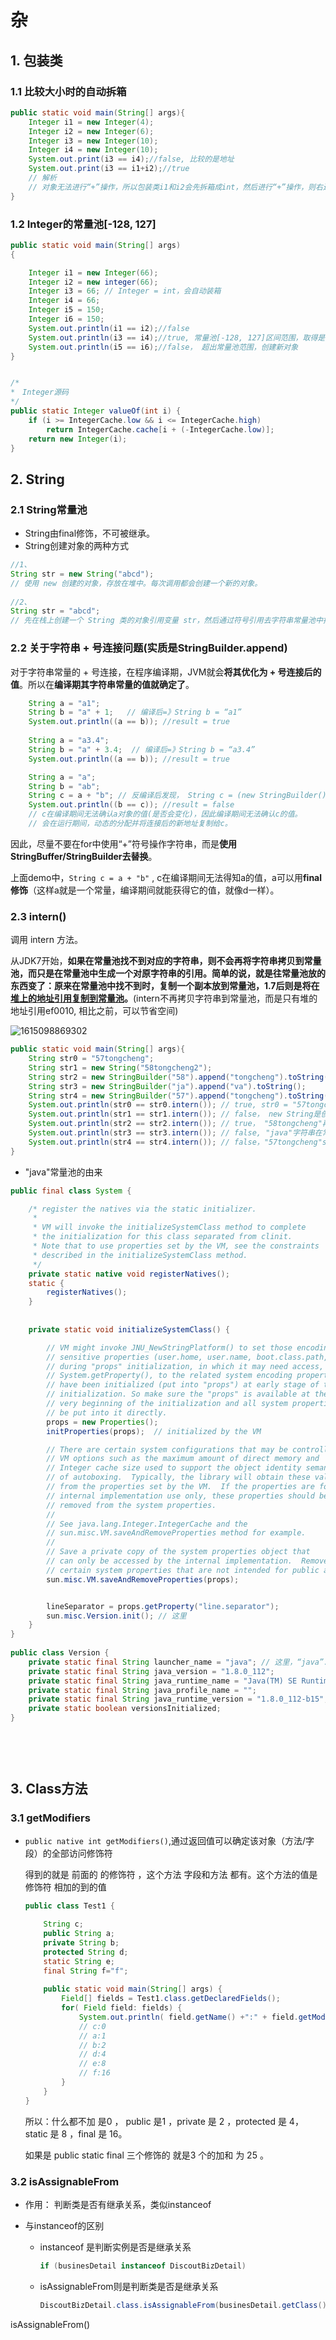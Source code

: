 # 杂

## 1. 包装类

### 1.1 比较大小时的自动拆箱

```java
public static void main(String[] args){
    Integer i1 = new Integer(4);
    Integer i2 = new Integer(6);
    Integer i3 = new Integer(10);
    Integer i4 = new Integer(10);
    System.out.print(i3 == i4);//false, 比较的是地址
    System.out.print(i3 == i1+i2);//true
    // 解析
    // 对象无法进行“+”操作，所以包装类i1和i2会先拆箱成int，然后进行“+”操作，则右边结果为(int)10，而包装类和基本数据类型比较也会先拆箱，所以左边为（int）10，所以比较的是大小，而非地址值。
}
```

### 1.2 Integer的常量池[-128, 127]

```java
public static void main(String[] args)
{

    Integer i1 = new Integer(66);
    Integer i2 = new integer(66);
    Integer i3 = 66; // Integer = int，会自动装箱
    Integer i4 = 66;
    Integer i5 = 150;
    Integer i6 = 150;
    System.out.println(i1 == i2);//false
    System.out.println(i3 == i4);//true, 常量池[-128, 127]区间范围，取得是常量池，地址同一个
    System.out.println(i5 == i6);//false， 超出常量池范围，创建新对象
}


/*
*　Integer源码
*/
public static Integer valueOf(int i) {
    if (i >= IntegerCache.low && i <= IntegerCache.high)
        return IntegerCache.cache[i + (-IntegerCache.low)];
    return new Integer(i);
}
```

## 2. String

### 2.1 String常量池

- String由final修饰，不可被继承。
- String创建对象的两种方式

```java
//1、
String str = new String("abcd"); 
// 使用 new 创建的对象，存放在堆中。每次调用都会创建一个新的对象。
 
//2、
String str = "abcd";
// 先在栈上创建一个 String 类的对象引用变量 str，然后通过符号引用去字符串常量池中找有没有 “abcd”，如果没有，则将“abcd”存放到字符串常量池中，并将栈上的 str 变量引用指向常量池中的“abcd”。如果常量池中已经有“abcd”了，则不会再常量池中创建“abcd”，而是直接将 str 引用指向常量池中的“abcd”。
```

### 2.2 关于字符串 + 号连接问题(实质是StringBuilder.append) 

对于字符串常量的 + 号连接，在程序编译期，JVM就会**将其优化为 + 号连接后的值**。所以在**编译期其字符串常量的值就确定了**。 

```java
    String a = "a1";   
    String b = "a" + 1;   // 编译后=》String b = “a1”
    System.out.println((a == b)); //result = true  
     
    String a = "a3.4";   
    String b = "a" + 3.4;  // 编译后=》String b = “a3.4” 
    System.out.println((a == b)); //result = true 

	String a = "a";
	String b = "ab";
	String c = a + "b"; // 反编译后发现， String c = (new StringBuilder()).append(a).append("b").toString(); 说明c对象是new出来的，而不是去常量池创建
	System.out.println((b == c)); //result = false 
	// c在编译期间无法确认a对象的值(是否会变化)，因此编译期间无法确认c的值。
	// 会在运行期间，动态的分配并将连接后的新地址复制给c。
```

因此，尽量不要在for中使用“+”符号操作字符串，而是**使用StringBuffer/StringBuilder去替换**。

上面demo中，`String c = a + "b"` , c在编译期间无法得知a的值，a可以用**final修饰**（这样a就是一个常量，编译期间就能获得它的值，就像d一样）。

### 2.3 intern()

调用 intern 方法。

从JDK7开始，**如果在常量池找不到对应的字符串，则不会再将字符串拷贝到常量池，而只是在常量池中生成一个对原字符串的引用。简单的说，就是往常量池放的东西变了：原来在常量池中找不到时，复制一个副本放到常量池，1.7后则是将在<u>堆上的地址引用复制到常量池</u>。**(intern不再拷贝字符串到常量池，而是只有堆的地址引用ef0010, 相比之前，可以节省空间) 

![1615098869302](E:\SoftwareNote\面试准备\JAVASE\img\String的intern方法.png)

```java
public static void main(String[] args){
    String str0 = "57tongcheng";
    String str1 = new String("58tongcheng2");
    String str2 = new StringBuilder("58").append("tongcheng").toString();
    String str3 = new StringBuilder("ja").append("va").toString();
    String str4 = new StringBuilder("57").append("tongcheng").toString();
    System.out.println(str0 == str0.intern()); // true, str0 = "57tongcheng"是创建在字符串常量池，str0.intern指向的是"57tongcheng"首次引用的地址，而就是str0的地址，即常量池地址
    System.out.println(str1 == str1.intern()); // false， new String是创建对象(并且同时在常量池加入该字符串)，intern返回的是字符串常量池中的地址，new的是另外一个地址。（new创建2个地址：new+常量池）
    System.out.println(str2 == str2.intern()); // true， "58tongcheng"再常量池没有，所以intern指向str2的对象地址
    System.out.println(str3 == str3.intern()); // false, "java"字符串在常量池已有()，intern指向第一次的对象引用地址
    System.out.println(str4 == str4.intern()); // false，"57tongcheng"str0已经加入到常量池，所以str4.intern指向的是str0的地址，也就是常量池地址
}
```

- "java"常量池的由来

```java
public final class System {

    /* register the natives via the static initializer.
     *
     * VM will invoke the initializeSystemClass method to complete
     * the initialization for this class separated from clinit.
     * Note that to use properties set by the VM, see the constraints
     * described in the initializeSystemClass method.
     */
    private static native void registerNatives();
    static {
        registerNatives();
    }
    
    
    private static void initializeSystemClass() {

        // VM might invoke JNU_NewStringPlatform() to set those encoding
        // sensitive properties (user.home, user.name, boot.class.path, etc.)
        // during "props" initialization, in which it may need access, via
        // System.getProperty(), to the related system encoding property that
        // have been initialized (put into "props") at early stage of the
        // initialization. So make sure the "props" is available at the
        // very beginning of the initialization and all system properties to
        // be put into it directly.
        props = new Properties();
        initProperties(props);  // initialized by the VM

        // There are certain system configurations that may be controlled by
        // VM options such as the maximum amount of direct memory and
        // Integer cache size used to support the object identity semantics
        // of autoboxing.  Typically, the library will obtain these values
        // from the properties set by the VM.  If the properties are for
        // internal implementation use only, these properties should be
        // removed from the system properties.
        //
        // See java.lang.Integer.IntegerCache and the
        // sun.misc.VM.saveAndRemoveProperties method for example.
        //
        // Save a private copy of the system properties object that
        // can only be accessed by the internal implementation.  Remove
        // certain system properties that are not intended for public access.
        sun.misc.VM.saveAndRemoveProperties(props);


        lineSeparator = props.getProperty("line.separator");
        sun.misc.Version.init(); // 这里
    }
}
    
public class Version {
    private static final String launcher_name = "java"; // 这里，“java”.intern指向的是launcher_name
    private static final String java_version = "1.8.0_112";
    private static final String java_runtime_name = "Java(TM) SE Runtime Environment";
    private static final String java_profile_name = "";
    private static final String java_runtime_version = "1.8.0_112-b15";
    private static boolean versionsInitialized;
}
    
    
    
    
```

## 3. Class方法

### 3.1 getModifiers

- `public native int getModifiers()`,通过返回值可以确定该对象（方法/字段）的全部访问修饰符

  得到的就是 前面的 的修饰符 ，这个方法 字段和方法 都有。这个方法的值是 修饰符 相加的到的值 

  ```java
  public class Test1 {
  
      String c;
      public String a;
      private String b;
      protected String d;
      static String e;
      final String f="f";
  	
      public static void main(String[] args) {
          Field[] fields = Test1.class.getDeclaredFields();
          for( Field field: fields) {
              System.out.println( field.getName() +":" + field.getModifiers() );
              // c:0
              // a:1
              // b:2
              // d:4
              // e:8
              // f:16
          }
      }
  }
  ```

  所以：什么都不加 是0 ， public  是1 ，private 是 2 ，protected 是 4，static 是 8 ，final 是 16。

  如果是   public  static final  三个修饰的 就是3 个的加和 为 25 。

### 3.2 isAssignableFrom 

- 作用： 判断类是否有继承关系，类似instanceof

- 与instanceof的区别

  - instanceof 是判断实例是否是继承关系

    ```java
    if (businesDetail instanceof DiscoutBizDetail)
    ```

  - isAssignableFrom则是判断类是否是继承关系

    ```java
    DiscoutBizDetail.class.isAssignableFrom(businesDetail.getClass())
    ```

isAssignableFrom() 

